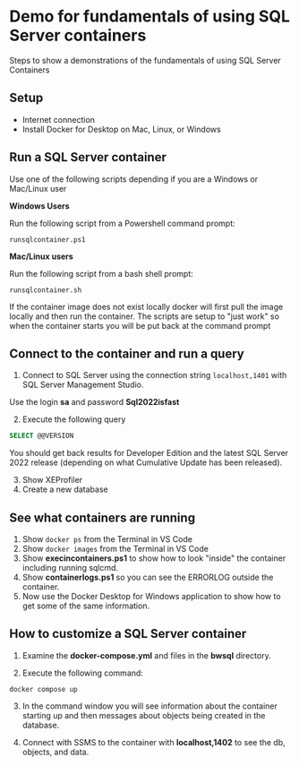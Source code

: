 # Demo for fundamentals of using SQL Server containers

Steps to show a demonstrations of the fundamentals of using SQL Server Containers

## Setup

- Internet connection
- Install Docker for Desktop on Mac, Linux, or Windows

## Run a SQL Server container

Use one of the following scripts depending if you are a Windows or Mac/Linux user

**Windows Users**

Run the following script from a Powershell command prompt:

`runsqlcontainer.ps1`

**Mac/Linux users**

Run the following script from a bash shell prompt:

`runsqlcontainer.sh`

If the container image does not exist locally docker will first pull the image locally and then run the container. The scripts are setup to "just work" so when the container starts you will be put back at the command prompt

## Connect to the container and run a query

1. Connect to SQL Server using the connection string `localhost,1401` with SQL Server Management Studio.

Use the login **sa** and password **Sql2022isfast**

2. Execute the following query

```sql
SELECT @@VERSION
```

You should get back results for Developer Edition and the latest SQL Server 2022 release (depending on what Cumulative Update has been released).

3. Show XEProfiler
1. Create a new database

## See what containers are running

1. Show `docker ps` from the Terminal in VS Code
1. Show `docker images` from the Terminal in VS Code
1. Show **execincontainers.ps1** to show how to look "inside" the container including running sqlcmd.
1. Show **containerlogs.ps1** so you can see the ERRORLOG outside the container.
1. Now use the Docker Desktop for Windows application to show how to get some of the same information.

## How to customize a SQL Server container

1. Examine the **docker-compose.yml** and files in the **bwsql** directory.

2. Execute the following command:

`docker compose up`

3. In the command window you will see information about the container starting up and then messages about objects being created in the database.

4. Connect with SSMS to the container with **localhost,1402** to see the db, objects, and data.